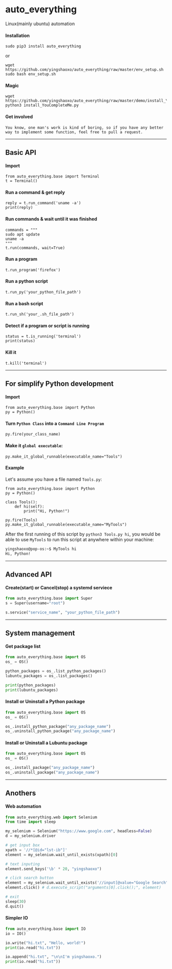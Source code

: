 # auto_everything
Linux(mainly ubuntu) automation

#### Installation
```
sudo pip3 install auto_everything
```

or

```
wget https://github.com/yingshaoxo/auto_everything/raw/master/env_setup.sh
sudo bash env_setup.sh
```

#### Magic
```
wget https://github.com/yingshaoxo/auto_everything/raw/master/demo/install_YouCompleteMe.py
python3 install_YouCompleteMe.py
```

#### Get involved
```
You know, one man's work is kind of boring, so if you have any better way to implement some function, feel free to pull a request.
```
___


## Basic API
#### Import
```
from auto_everything.base import Terminal
t = Terminal()
```

#### Run a command & get reply
```
reply = t.run_command('uname -a')
print(reply)
```

#### Run commands & wait until it was finished
```
commands = """
sudo apt update
uname -a
"""
t.run(commands, wait=True)
```

#### Run a program
`t.run_program('firefox')`

#### Run a python script
`t.run_py('your_python_file_path')`

#### Run a bash script
`t.run_sh('your_.sh_file_path')`

#### Detect if a program or script is running
```
status = t.is_running('terminal')
print(status)
```

#### Kill it
```
t.kill('terminal')
```

___


## For simplify Python development
#### Import
```
from auto_everything.base import Python
py = Python()
```

#### Turn `Python Class` into a `Command Line Program`
```
py.fire(your_class_name)
```

#### Make it `global executable`:
```
py.make_it_global_runnable(executable_name="Tools")
```

#### Example
Let's assume you have a file named `Tools.py`:

```
from auto_everything.base import Python
py = Python()

class Tools():
    def hi(self):
        print("Hi, Python!")

py.fire(Tools)
py.make_it_global_runnable(executable_name="MyTools")
```

After the first running of this script by `python3 Tools.py hi`, you would be able to use `MyTools` to run this script at anywhere within your machine:
```bash
yingshaoxo@pop-os:~$ MyTools hi
Hi, Python!

```

___


## Advanced API
#### Create(start) or Cancel(stop) a systemd serviece
```python
from auto_everything.base import Super
s = Super(username="root")

s.service("service_name", "your_python_file_path")
```

___


## System management
#### Get package list
```python
from auto_everything.base import OS
os_ = OS()

python_packages = os_.list_python_packages()
lubuntu_packages = os_.list_packages()

print(python_packages)
print(lubuntu_packages)
```

#### Install or Uninstall a Python package
```python
from auto_everything.base import OS
os_ = OS()

os_.install_python_package("any_package_name")
os_.uninstall_python_package("any_package_name")
```

#### Install or Uninstall a Lubuntu package
```python
from auto_everything.base import OS
os_ = OS()

os_.install_package("any_package_name")
os_.uninstall_package("any_package_name")
```

___


## Anothers
#### Web automation
```python
from auto_everything.web import Selenium
from time import sleep

my_selenium = Selenium("https://www.google.com", headless=False)
d = my_selenium.driver

# get input box
xpath = '//*[@id="lst-ib"]'
element = my_selenium.wait_until_exists(xpath)[0]

# text inputing
element.send_keys('\b' * 20, "yingshaoxo")

# click search button
element = my_selenium.wait_until_exists('//input[@value="Google Search"]')[0]
element.click() # d.execute_script("arguments[0].click();", element)

# exit
sleep(30)
d.quit()
```

#### Simpler IO
```python
from auto_everything.base import IO
io = IO()

io.write("hi.txt", "Hello, world!")
print(io.read("hi.txt"))

io.append("hi.txt", "\n\nI'm yingshaoxo.")
print(io.read("hi.txt"))
```
